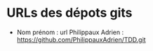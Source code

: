 # URLs des dépots gits

* Nom prénom : url
Philippaux Adrien : https://github.com/PhilippauxAdrien/TDD.git
